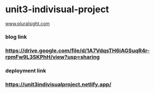# unit3-indivisual-project
www.pluralsight.com
<h3>blog link<h3>
  <a href="https://drive.google.com/file/d/1A7VdqsTH6iAGSuqR4r-rpmFw9L3SKPhH/view?usp=sharing">https://drive.google.com/file/d/1A7VdqsTH6iAGSuqR4r-rpmFw9L3SKPhH/view?usp=sharing</a>
<h3>deployment link<h3>
  <a href="https://unit3indivisualproject.netlify.app/">https://unit3indivisualproject.netlify.app/</a>
